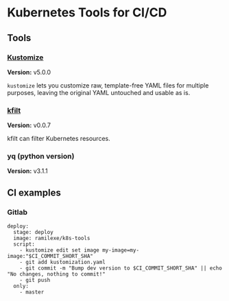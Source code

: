 # Kubernetes Tools for CI/CD

## Tools

### [Kustomize](https://github.com/kubernetes-sigs/kustomize)

**Version:** v5.0.0

`kustomize` lets you customize raw, template-free YAML
files for multiple purposes, leaving the original YAML
untouched and usable as is.

### [kfilt](https://github.com/ryane/kfilt)

**Version:** v0.0.7

kfilt can filter Kubernetes resources.

### yq (python version)

**Version:** v3.1.1

## CI examples

### Gitlab

```
deploy:
  stage: deploy
  image: ramilexe/k8s-tools
  script:
    - kustomize edit set image my-image=my-image:"$CI_COMMIT_SHORT_SHA"
    - git add kustomization.yaml
    - git commit -m "Bump dev version to $CI_COMMIT_SHORT_SHA" || echo "No changes, nothing to commit!"
    - git push
  only:
    - master
```
